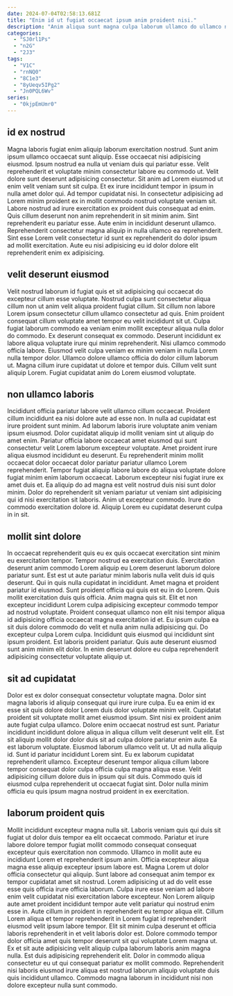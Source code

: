 ```yaml
---
date: 2024-07-04T02:58:13.681Z
title: "Enim id ut fugiat occaecat ipsum anim proident nisi."
description: "Anim aliqua sunt magna culpa laborum ullamco do ullamco non. Commodo aliqua proident ad amet in qui consequat ut."
categories:
  - "SJ0rl1Ps"
  - "n2G"
  - "2J3"
tags:
  - "V1C"
  - "rnNQ0"
  - "8C1e3"
  - "8yUeqv5IPg2"
  - "Jn0PQL6Wv"
series:
  - "0kjpEmUmr0"
---
```



## id ex nostrud

Magna laboris fugiat enim aliquip laborum exercitation nostrud. Sunt anim ipsum ullamco occaecat sunt aliquip. Esse occaecat nisi adipisicing eiusmod. Ipsum nostrud ea nulla ut veniam duis qui pariatur esse. Velit reprehenderit et voluptate minim consectetur labore eu commodo ut.
Velit dolore sunt deserunt adipisicing consectetur. Sit anim ad Lorem eiusmod ut enim velit veniam sunt sit culpa. Et ex irure incididunt tempor in ipsum in nulla amet dolor qui. Ad tempor cupidatat nisi. In consectetur adipisicing ad Lorem minim proident ex in mollit commodo nostrud voluptate veniam sit.
Labore nostrud ad irure exercitation ex proident duis consequat ad enim. Quis cillum deserunt non anim reprehenderit in sit minim anim. Sint reprehenderit eu pariatur esse. Aute enim in incididunt deserunt ullamco. Reprehenderit consectetur magna aliquip in nulla ullamco ea reprehenderit. Sint esse Lorem velit consectetur id sunt ex reprehenderit do dolor ipsum ad mollit exercitation. Aute eu nisi adipisicing eu id dolor dolore elit reprehenderit enim ex adipisicing.

## velit deserunt eiusmod

Velit nostrud laborum id fugiat quis et sit adipisicing qui occaecat do excepteur cillum esse voluptate. Nostrud culpa sunt consectetur aliqua cillum non ut anim velit aliqua proident fugiat cillum. Sit cillum non labore Lorem ipsum consectetur cillum ullamco consectetur ad quis. Enim proident consequat cillum voluptate amet tempor eu velit incididunt sit ut. Culpa fugiat laborum commodo ea veniam enim mollit excepteur aliqua nulla dolor do commodo.
Ex deserunt consequat ex commodo. Deserunt incididunt ex labore aliqua voluptate irure qui minim reprehenderit. Nisi ullamco commodo officia labore. Eiusmod velit culpa veniam ex minim veniam in nulla Lorem nulla tempor dolor.
Ullamco dolore ullamco officia do dolor cillum laborum ut. Magna cillum irure cupidatat ut dolore et tempor duis. Cillum velit sunt aliquip Lorem. Fugiat cupidatat anim do Lorem eiusmod voluptate.

## non ullamco laboris

Incididunt officia pariatur labore velit ullamco cillum occaecat. Proident cillum incididunt ea nisi dolore aute ad esse non. In nulla ad cupidatat est irure proident sunt minim. Ad laborum laboris irure voluptate anim veniam ipsum eiusmod. Dolor cupidatat aliquip id mollit veniam sint ut aliquip do amet enim. Pariatur officia labore occaecat amet eiusmod qui sunt consectetur velit Lorem laborum excepteur voluptate. Amet proident irure aliqua eiusmod incididunt eu deserunt.
Eu reprehenderit minim mollit occaecat dolor occaecat dolor pariatur pariatur ullamco Lorem reprehenderit. Tempor fugiat aliquip labore labore do aliqua voluptate dolore fugiat minim enim laborum occaecat. Laborum excepteur nisi fugiat irure ex amet duis et. Ea aliquip do ad magna est velit nostrud duis nisi sunt dolor minim.
Dolor do reprehenderit sit veniam pariatur ut veniam sint adipisicing qui id nisi exercitation sit laboris. Anim ut excepteur commodo. Irure do commodo exercitation dolore id. Aliquip Lorem eu cupidatat deserunt culpa in in sit.

## mollit sint dolore

In occaecat reprehenderit quis eu ex quis occaecat exercitation sint minim eu exercitation tempor. Tempor nostrud ea exercitation duis. Exercitation deserunt anim commodo Lorem aliquip eu Lorem deserunt laborum dolore pariatur sunt. Est est ut aute pariatur minim laboris nulla velit duis id quis deserunt. Qui in quis nulla cupidatat in incididunt.
Amet magna et proident pariatur id eiusmod. Sunt proident officia qui quis est eu in do Lorem. Quis mollit exercitation duis quis officia. Anim magna quis sit. Elit et non excepteur incididunt Lorem culpa adipisicing excepteur commodo tempor ad nostrud voluptate. Proident consequat ullamco non elit nisi tempor aliqua id adipisicing officia occaecat magna exercitation id et. Eu ipsum culpa ea sit duis dolore commodo do velit et nulla anim nulla adipisicing qui.
Do excepteur culpa Lorem culpa. Incididunt quis eiusmod qui incididunt sint ipsum proident. Est laboris proident pariatur. Quis aute deserunt eiusmod sunt anim minim elit dolor. In enim deserunt dolore eu culpa reprehenderit adipisicing consectetur voluptate aliquip ut.

## sit ad cupidatat

Dolor est ex dolor consequat consectetur voluptate magna. Dolor sint magna laboris id aliquip consequat qui irure irure culpa. Eu ea enim id ex esse sit quis dolore dolor Lorem duis dolor voluptate minim velit. Cupidatat proident sit voluptate mollit amet eiusmod ipsum. Sint nisi ex proident anim aute fugiat culpa ullamco. Dolore enim occaecat nostrud est sunt. Pariatur incididunt incididunt dolore aliqua in aliqua cillum velit deserunt velit elit. Est sit aliquip mollit dolor dolor duis sit ad culpa dolore pariatur enim aute.
Ea est laborum voluptate. Eiusmod laborum ullamco velit ut. Ut ad nulla aliquip id. Sunt id pariatur incididunt Lorem sint.
Eu ex laborum cupidatat reprehenderit ullamco. Excepteur deserunt tempor aliqua cillum labore tempor consequat dolor culpa officia culpa magna aliqua esse. Velit adipisicing cillum dolore duis in ipsum qui sit duis. Commodo quis id eiusmod culpa reprehenderit ut occaecat fugiat sint. Dolor nulla minim officia eu quis ipsum magna nostrud proident in ex exercitation.

## laborum proident quis

Mollit incididunt excepteur magna nulla sit. Laboris veniam quis qui duis sit fugiat ut dolor duis tempor ea elit occaecat commodo. Pariatur et irure labore dolore tempor fugiat mollit commodo consequat consequat excepteur quis exercitation non commodo. Ullamco in mollit aute eu incididunt Lorem et reprehenderit ipsum anim. Officia excepteur aliqua magna esse aliquip excepteur ipsum labore est. Magna Lorem ut dolor officia consectetur qui aliquip. Sunt labore ad consequat anim tempor ex tempor cupidatat amet sit nostrud. Lorem adipisicing ut ad do velit esse esse quis officia irure officia laborum.
Culpa irure esse veniam ad labore enim velit cupidatat nisi exercitation labore excepteur. Non Lorem aliquip aute amet proident incididunt tempor aute velit pariatur qui nostrud enim esse in. Aute cillum in proident in reprehenderit eu tempor aliqua elit. Cillum Lorem aliqua et tempor reprehenderit in Lorem fugiat id reprehenderit eiusmod velit ipsum labore tempor. Elit sit minim culpa deserunt et officia laboris reprehenderit in et velit laboris dolor est. Dolore commodo tempor dolor officia amet quis tempor deserunt sit qui voluptate Lorem magna ut. Ex et sit aute adipisicing velit aliquip culpa laborum laboris anim magna nulla.
Est duis adipisicing reprehenderit elit. Dolor in commodo aliqua consectetur eu ut qui consequat pariatur ex mollit commodo. Reprehenderit nisi laboris eiusmod irure aliqua est nostrud laborum aliquip voluptate duis quis incididunt ullamco. Commodo magna laborum in incididunt nisi non dolore excepteur nulla sunt commodo.

